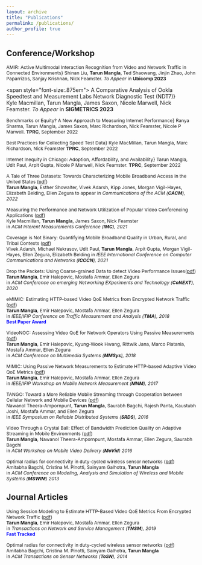 ```yaml
---
layout: archive
title: "Publications"
permalink: /publications/
author_profile: true
---
```


Conference/Workshop
-------------------
<span style="font-size:.875em"> AMIR: Active Multimodal Interaction Recognition from Video and Network Traffic in Connected Environments}
Shinan Liu, **Tarun Mangla**, Ted Shaowang, Jinjin Zhao, John Paparrizos, Sanjay Krishnan, Nick Feamster. *To Appear* in **Ubicomp 2023** </span>


\<span style="font-size:.875em"> A Comparative Analysis of Ookla Speedtest and Measurement Labs Network Diagnostic Test (NDT7)}  
Kyle Macmillan, Tarun Mangla, James Saxon, Nicole Marwell, Nick Feamster. *To Appear* in **SIGMETRICS 2023** </span>


<span style="font-size:.875em"> Benchmarks or Equity? A New Approach to Measuring Internet Performance} 
Ranya Sharma, Tarun Mangla, James Saxon, Marc Richardson, Nick Feamster, Nicole P Marwell. **TPRC**, September 2022  </span>

<span style="font-size:.875em"> Best Practices for Collecting Speed Test Data} 
Kyle MacMillan, Tarun Mangla, Marc Richardson, Nick Feamster **TPRC**, September 2022  </span>

<span style="font-size:.875em"> Internet Inequity in Chicago: Adoption, Affordability, and Availability} 
Tarun Mangla, Udit Paul, Arpit Gupta, Nicole P Marwell, Nick Feamster. **TPRC**, September 2022  </span>

<span style="font-size:.875em"> A Tale of Three Datasets: Towards Characterizing Mobile Broadband Access in the United States ([pdf](../files/coverage_cacm22.pdf))  
**Tarun Mangla**, Esther Showalter, Vivek Adarsh, Kipp Jones, Morgan Vigil-Hayes, Elizabeth Belding, Ellen Zegura
to appear in *Communications of the ACM  (**CACM**), 2022*  </span>  


<span style="font-size:.875em">  Measuring the Performance and Network Utilization of Popular Video Conferencing Applications ([pdf](../files/vca_imc21.pdf))  
Kyle Macmillan, **Tarun Mangla**, James Saxon, Nick Feamster  
in *ACM Interent Measurements Conference (**IMC**), 2021*  </span>  


<span style="font-size:.875em"> Coverage is Not Binary: Quantifying Mobile Broadband Quality in Urban, Rural, and Tribal Contexts ([pdf](../files/coverage_icccn21.pdf))  
Vivek Adarsh, Michael Nekrasov, Udit Paul, **Tarun Mangla**, Arpit Gupta, Morgan Vigil-Hayes, Ellen Zegura, Elizabeth Belding 
in *IEEE International Conference on Computer Communications and Networks  (**ICCCN**), 2021*  </span>  


<span style="font-size:.875em">  Drop the Packets: Using Coarse-grained Data to detect Video Performance Issues([pdf](../files/dropThePackets_conext20.pdf))  
**Tarun Mangla**, Emir Halepovic, Mostafa Ammar, Ellen Zegura  
in *ACM Conference on emerging Networking EXperiments and Technology (**CoNEXT**), 2020*  </span>  


<span style="font-size:.875em"> eMIMIC: Estimating HTTP-based Video QoE Metrics from Encrypted Network Traffic ([pdf](../files/emimic_tma18.pdf))  
**Tarun Mangla**, Emir Halepovic, Mostafa Ammar, Ellen Zegura  
in *IEEE/IFIP Conference on Traffic Measurement and Analysis (**TMA**), 2018*  </span>  
<span style="color:blue;font-size:.875em"> **Best Paper Award** </span>

<span style="font-size:0.875em"> VideoNOC: Assessing Video QoE for Network Operators Using Passive Measurements ([pdf](../files/videonoc_mmsys18.pdf))  
**Tarun Mangla**, Emir Halepovic, Kyung-Wook Hwang, Rittwik Jana, Marco Platania, Mostafa Ammar, Ellen Zegura  
in *ACM Conference on Multimedia Systems (**MMSys**), 2018* </span>


<span style="font-size:0.875em"> MIMIC: Using Passive Network Measurements to Estimate HTTP-based Adaptive Video QoE Metrics ([pdf](../files/mimic_mnm17.pdf))  
**Tarun Mangla**, Emir Halepovic, Mostafa Ammar, Ellen Zegura  
in *IEEE/IFIP Workshop on Mobile Network Measurement (**MNM**), 2017* </span>


<span style="font-size:0.875em"> TANGO: Toward a More Reliable Mobile Streaming through Cooperation between Cellular Network and Mobile Devices ([pdf](../files/tango_srds16.pdf))  
Nawanol Theera-Ampornpunt, **Tarun Mangla**, Saurabh Bagchi, Rajesh Panta, Kaustubh Joshi, Mostafa Ammar, and Ellen Zegura   
in *IEEE Symposium on Reliable Distributed Systems (**SRDS**), 2016* </span>

<span style="font-size:0.875em"> Video Through a Crystal Ball: Effect of Bandwidth Prediction Quality on Adaptive Streaming in Mobile Environments ([pdf](../files/crystalball_movid16.pdf))  
**Tarun Mangla**, Nawanol Theera-Ampornpunt, Mostafa Ammar, Ellen Zegura, Saurabh Bagchi  
in *ACM Workshop on Mobile Video Delivery (**MoVid**) 2016* </span>

<span style="font-size:0.875em"> Optimal radius for connectivity in duty-cycled wireless sensor networks ([pdf](../files/optimalradius_mswim13.pdf))  
Amitabha Bagchi, Cristina M. Pinotti, Sainyam Galhotra, **Tarun Mangla**  
in *ACM Conference on Modeling, Analysis and Simulation of Wireless and Mobile Systems (**MSWIM**) 2013*  
</span>  

Journal Articles
---------------

<span style="font-size:0.875em"> Using Session Modeling to Estimate HTTP-Based Video QoE Metrics From Encrypted Network Traffic ([pdf](../files/emimic_tnsm19.pdf))  
**Tarun Mangla**, Emir Halepovic, Mostafa Ammar, Ellen Zegura  
in *Transactions on Network and Service Management (**TNSM**), 2019*  
</span>
<span style="color:blue;font-size:.875em"> **Fast Tracked** </span>



<span style="font-size:0.875em"> Optimal radius for connectivity in duty-cycled wireless sensor networks ([pdf](../files/optimalradius_tosn14.pdf))  
Amitabha Bagchi, Cristina M. Pinotti, Sainyam Galhotra, **Tarun Mangla**  
in *ACM Transactions on Sensor Networks (**ToSN**), 2014* </span>

 


